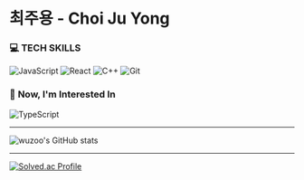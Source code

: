 # 최주용 - Choi Ju Yong

### 💻 **TECH SKILLS**
![JavaScript](https://img.shields.io/badge/javascript-%23323330.svg?style=for-the-badge&logo=javascript&logoColor=%23F7DF1E)
![React](https://img.shields.io/badge/react-%2320232a.svg?style=for-the-badge&logo=react&logoColor=%2361DAFB)
![C++](https://img.shields.io/badge/c++-%2300599C.svg?style=for-the-badge&logo=c%2B%2B&logoColor=white)
![Git](https://img.shields.io/badge/git-%23F05033.svg?style=for-the-badge&logo=git&logoColor=white)

### 🤔 **Now, I'm Interested In**
![TypeScript](https://img.shields.io/badge/typescript-%23007ACC.svg?style=for-the-badge&logo=typescript&logoColor=white)

---

![wuzoo's GitHub stats](https://github-readme-stats.vercel.app/api?username=wuzoo&include_all_commits=True&show_icons=true&theme=dark&rank_icon=github)

---

[![Solved.ac Profile](http://mazassumnida.wtf/api/v2/generate_badge?boj=jeon2308)](https://solved.ac/jeon2308/)

<!--
**wuzoo/wuzoo** is a ✨ _special_ ✨ repository because its `README.md` (this file) appears on your GitHub profile.

Here are some ideas to get you started:

- 🔭 I’m currently working on ...
- 🌱 I’m currently learning ...
- 👯 I’m looking to collaborate on ...
- 🤔 I’m looking for help with ...
- 💬 Ask me about ...
- 📫 How to reach me: ...
- 😄 Pronouns: ...
- ⚡ Fun fact: ...
-->
